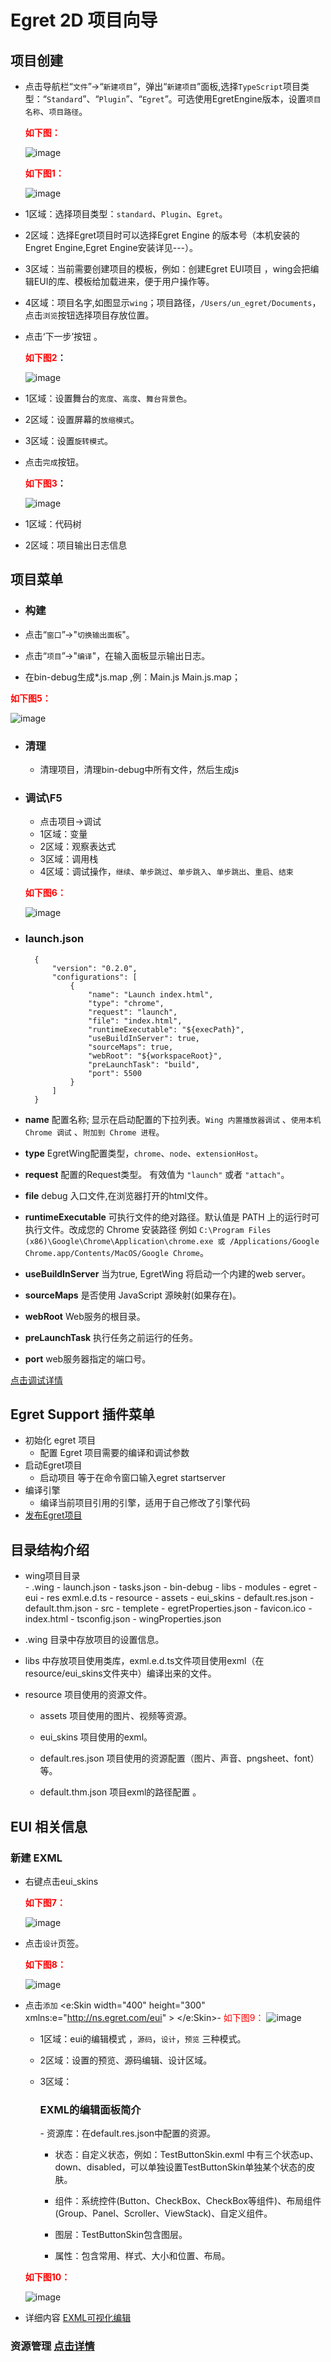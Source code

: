# Egret 2D 项目向导

## 项目创建
- 点击导航栏“`文件`”->“`新建项目`”，弹出“`新建项目`”面板,选择`TypeScript`项目类型：“`Standard`”、“`Plugin`”、“`Egret`”。可选使用EgretEngine版本，设置`项目名称`、`项目路径`。

	**<font color=red> 如下图：</font>**
	
	![image](573afd2be1f04.png)

	**<font color=red> 如下图1：</font>**

	![image](573afd2bac893.png)

- 1区域：选择项目类型：`standard`、`Plugin`、`Egret`。

- 2区域：选择Egret项目时可以选择Egret Engine 的版本号（本机安装的Engret Engine,Egret Engine安装详见---）。

- 3区域：当前需要创建项目的模板，例如：创建Egret EUI项目 ，wing会把编辑EUI的库、模板给加载进来，便于用户操作等。

- 4区域：项目名字,如图显示`wing`；项目路径，`/Users/un_egret/Documents`，点击`浏览`按钮选择项目存放位置。

- 点击‘下一步’按钮 。

	**<font color=red>如下图2</font>：**

   ![image](573afd2bc649b.png)

- 1区域：设置舞台的`宽度`、`高度`、`舞台背景色`。

- 2区域：设置屏幕的`放缩模式`。

- 3区域：设置`旋转模式`。

- 点击`完成`按钮。

	**<font color=red>如下图3</font>：**
	
	![image](573afd2b87942.png)
- 1区域：代码树
   
- 2区域：项目输出日志信息
	

## 项目菜单
- ### 构建
 - 点击“`窗口`”->"`切换输出面板`"。
 
 - 点击“`项目`”->"`编译`"，在输入面板显示输出日志。
 
 - 在bin-debug生成*.js.map ,例：Main.js Main.js.map；
   
  **<font color=red> 如下图5：</font>**
	
  ![image](573afd2b67802.png)
	

- ### 清理
	- 清理项目，清理bin-debug中所有文件，然后生成js

- ### 调试\F5
   - 点击项目->调试 
   - 1区域：变量
   - 2区域：观察表达式
   - 3区域：调用栈
   - 4区域：调试操作，`继续`、`单步跳过`、`单步跳入`、`单步跳出`、`重启`、`结束`
	
  **<font color=red> 如下图6：</font>**
  
  ![image](573afd2bd6cb9.png)

- ### launch.json
		{
			"version": "0.2.0",
			"configurations": [
				{
					"name": "Launch index.html",
					"type": "chrome",
					"request": "launch",
					"file": "index.html",
					"runtimeExecutable": "${execPath}",
					"useBuildInServer": true,
					"sourceMaps": true,
					"webRoot": "${workspaceRoot}",
					"preLaunchTask": "build",
					"port": 5500
				}
			]
		}
		
 - **name**  配置名称; 显示在启动配置的下拉列表。`Wing 内置播放器调试` 、`使用本机 Chrome 调试` 、`附加到 Chrome 进程`。
 - **type** EgretWing配置类型，`chrome`、`node`、`extensionHost`。
 - **request** 配置的Request类型。 有效值为 `"launch"` 或者 `"attach"`。
 - **file** debug 入口文件,在浏览器打开的html文件。
 - **runtimeExecutable** 可执行文件的绝对路径。默认值是 PATH 上的运行时可执行文件。改成您的 Chrome 安装路径 例如 `C:\Program Files (x86)\Google\Chrome\Application\chrome.exe 或 /Applications/Google Chrome.app/Contents/MacOS/Google Chrome`。
 - **useBuildInServer** 当为true, EgretWing 将启动一个内建的web server。
 - **sourceMaps** 是否使用 JavaScript 源映射(如果存在)。
 - **webRoot** Web服务的根目录。
 - **preLaunchTask** 执行任务之前运行的任务。
 - **port** web服务器指定的端口号。

[点击调试详情](http://edn.egret.com/cn/docs/page/952) 
		

## Egret Support 插件菜单

- 初始化 egret 项目  
    - 配置 Egret 项目需要的编译和调试参数
- 启动Egret项目
	- 启动项目 等于在命令窗口输入egret startserver 
- 编译引擎
	- 编译当前项目引用的引擎，适用于自己修改了引擎代码
- [发布Egret项目](http://edn.egret.com/cn/docs/page/955)

## 目录结构介绍
- wing项目目录	
		- .wing
			- launch.json
			- tasks.json
		- bin-debug
		- libs
			- modules
				- egret
				- eui
				- res
				exml.e.d.ts
		- resource
			- assets
			- eui_skins
			- default.res.json
			- default.thm.json
		- src
		- templete
		- egretProperties.json
		- favicon.ico
		- index.html
		- tsconfig.json
		- wingProperties.json
		
+ .wing 目录中存放项目的设置信息。

+ libs 中存放项目使用类库，exml.e.d.ts文件项目使用exml（在resource/eui_skins文件夹中）编译出来的文件。

+ resource 项目使用的资源文件。

	- assets 项目使用的图片、视频等资源。
	
	- eui_skins 项目使用的exml。
	
	- default.res.json 项目使用的资源配置（图片、声音、pngsheet、font）等。
	
	- default.thm.json 项目exml的路径配置 。

## EUI 相关信息

### 新建 EXML
+ 右键点击eui_skins

	**<font color=red>如下图7：</font>**

	![image](573afdabe73e6.png)
+ 点击`设计`页签。

  **<font color=red>如下图8：</font>**

	![image](573afdabc114f.png)
+ 点击`添加`
		<?xml version="1.0" encoding="utf-8"?> <e:Skin width="400" height="300" xmlns:e="http://ns.egret.com/eui" > </e:Skin>- <font color=red>如下图9：</font>	![image](573afe2da39e6.png)
	
	- 1区域：eui的编辑模式 ，`源码`，`设计`，`预览` 三种模式。
	
	- 2区域：设置的预览、源码编辑、设计区域。
	
	- 3区域：<h3>EXML的编辑面板简介</h3>		- 资源库：在default.res.json中配置的资源。
		
		- 状态：自定义状态，例如：TestButtonSkin.exml 中有三个状态up、down、disabled，可以单独设置TestButtonSkin单独某个状态的皮肤。
		
		- 组件：系统控件(Button、CheckBox、CheckBox等组件)、布局组件(Group、Panel、Scroller、ViewStack)、自定义组件。
		
		- 图层：TestButtonSkin包含图层。
		
		- 属性：包含常用、样式、大小和位置、布局。
		
  **<font color=red>如下图10：</font>**

	![image](573afe2dc70df.png)
		
		

- 详细内容 [EXML可视化编辑](http://edn.egret.com/cn/docs/page/954) 

### 资源管理 [点击详情](http://edn.egret.com/cn/docs/page/957) 

